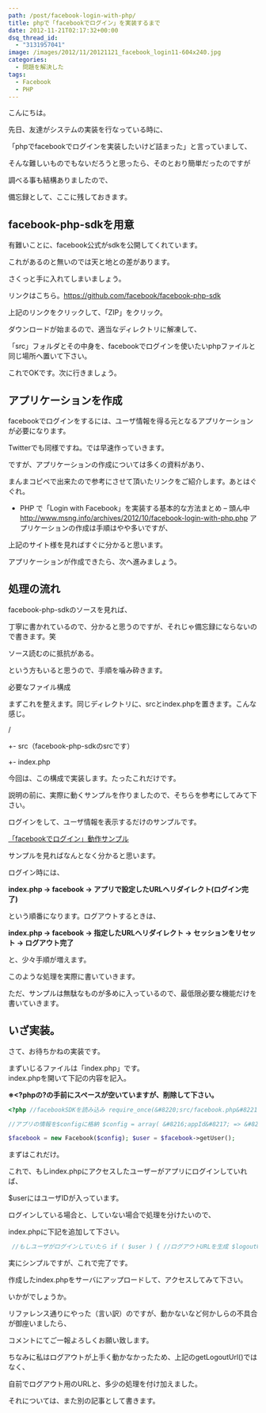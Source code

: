 ```yaml
---
path: /post/facebook-login-with-php/
title: phpで「facebookでログイン」を実装するまで
date: 2012-11-21T02:17:32+00:00
dsq_thread_id:
  - "3131957041"
image: /images/2012/11/20121121_facebook_login11-604x240.jpg
categories:
  - 問題を解決した
tags:
  - Facebook
  - PHP
---
```

こんにちは。
      

      
先日、友達がシステムの実装を行なっている時に、
      
「phpでfacebookでログインを実装したいけど詰まった」と言っていまして、
      
そんな難しいものでもないだろうと思ったら、そのとおり簡単だったのですが
      
調べる事も結構ありましたので、
      

      
備忘録として、ここに残しておきます。
      
<!--more-->


      

facebook-php-sdkを用意
----------------------------------------


有難いことに、facebook公式がsdkを公開してくれています。
      

      
これがあるのと無いのでは天と地との差があります。
      
さくっと手に入れてしまいましょう。
      

      
リンクはこちら。<a href="https://github.com/facebook/facebook-php-sdk" target="_blank">https://github.com/facebook/facebook-php-sdk</a>
      
上記のリンクをクリックして、「ZIP」をクリック。
      
ダウンロードが始まるので、適当なディレクトリに解凍して、
      
「src」フォルダとその中身を、facebookでログインを使いたいphpファイルと同じ場所へ置いて下さい。
      

      
これでOKです。次に行きましょう。 

アプリケーションを作成
----------------------------------------


facebookでログインをするには、ユーザ情報を得る元となるアプリケーションが必要になります。
      
Twitterでも同様ですね。では早速作っていきます。
      

      
ですが、アプリケーションの作成については多くの資料があり、
      
まんまコピペで出来たので参考にさせて頂いたリンクをご紹介します。あとはぐぐれ。
      


  * PHP で「Login with Facebook」を実装する基本的な方法まとめ &#8211; 頭ん中  
    <a href="http://www.msng.info/archives/2012/10/facebook-login-with-php.php" target="_blank">http://www.msng.info/archives/2012/10/facebook-login-with-php.php</a>  アプリケーションの作成は手順はやや多いですが、


      
上記のサイト様を見ればすぐに分かると思います。
      

      
アプリケーションが作成できたら、次へ進みましょう。 
  


処理の流れ
----------------------------------------


facebook-php-sdkのソースを見れば、
      
丁寧に書かれているので、分かると思うのですが、それじゃ備忘録にならないので書きます。笑
      

      
ソース読むのに抵抗がある。
      
という方もいると思うので、手順を噛み砕きます。
      

      
必要なファイル構成
      
まずこれを整えます。同じディレクトリに、srcとindex.phpを置きます。こんな感じ。
      
/
          
+- src（facebook-php-sdkのsrcです）
          
+- index.php
      
今回は、この構成で実装します。たったこれだけです。
      

      
説明の前に、実際に動くサンプルを作りましたので、そちらを参考にしてみて下さい。
      
ログインをして、ユーザ情報を表示するだけのサンプルです。
      
[「facebookでログイン」動作サンプル](http://closet.leko.jp/2012/facebook_login/)
      

      
サンプルを見ればなんとなく分かると思います。
      
ログイン時には、
      
**index.php -> facebook -> アプリで設定したURLへリダイレクト(ログイン完了)**
      
という順番になります。ログアウトするときは、
      
**index.php -> facebook -> 指定したURLへリダイレクト -> セッションをリセット -> ログアウト完了**
      
と、少々手順が増えます。
      

      
このような処理を実際に書いていきます。
      
ただ、サンプルは無駄なものが多めに入っているので、最低限必要な機能だけを書いていきます。 

いざ実装。
----------------------------------------


さて、お待ちかねの実装です。
      
まずいじるファイルは「index.php」です。  
index.phpを開いて下記の内容を記入。
      
**※<?phpの?の手前にスペースが空いていますが、削除して下さい。** 



```php
<?php //facebookSDKを読み込み require_once(&#8220;src/facebook.php&#8221;);

//アプリの情報を$configに格納 $config = array( &#8216;appId&#8217; => &#8220;登録したアプリのID&#8221;, &#8216;secret&#8217; => &#8220;取得したアプリのsecret&#8221; );

$facebook = new Facebook($config); $user = $facebook->getUser(); 
```



まずはこれだけ。
      
これで、もしindex.phpにアクセスしたユーザーがアプリにログインしていれば、
      
$userにはユーザIDが入っています。
      

      
ログインしている場合と、していない場合で処理を分けたいので、
      
index.phpに下記を追加して下さい。 



```php
 //もしユーザがログインしていたら if ( $user ) { //ログアウトURLを生成 $logoutUrl = $facebook->getLogoutUrl(); //ユーザ情報を取得 $user_info = $facebook->getUser(); //ログアウト用のリンクを出力 echo &#8220;[ログアウト](".$logoutUrl.")&#8220;; //ユーザ情報を出力 print\_r($user\_info); } else { //ログインURLを生成 $loginUrl = $facebook->getLoginUrl(); echo &#8220;[facebookでログイン！](".$loginUrl.")&#8220;; } 
```



実にシンプルですが、これで完了です。
      
作成したindex.phpをサーバにアップロードして、アクセスしてみて下さい。
      

      
いかがでしょうか。
      
リファレンス通りにやった（言い訳）のですが、動かないなど何かしらの不具合が御座いましたら、
      
コメントにてご一報よろしくお願い致します。
      

      
ちなみに私はログアウトが上手く動かなかったため、上記のgetLogoutUrl()ではなく、
      
自前でログアウト用のURLと、多少の処理を付け加えました。
      

      
それについては、また別の記事として書きます。
  


<div style="font-size:0px;height:0px;line-height:0px;margin:0;padding:0;clear:both">
</div>